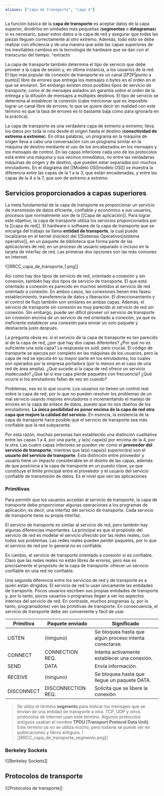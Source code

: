```yaml
---
aliases: ["capa de transporte", "capa 4"]
---
```

La función básica de la **capa de transporte** es aceptar datos de la capa superior, dividirlos en unidades más pequeñas (**segmentos** o **datagramas**) si es necesario, pasar estos datos a la capa de red y asegurar que todas las piezas lleguen correctamente al otro extremo. Además, todo esto se debe realizar con eficiencia y de una manera que aísle las capas superiores de los inevitables cambios en la tecnología de hardware que se dan con el transcurso del tiempo. ^extracto

La capa de transporte también determina el tipo de servicio que debe proveer a la capa de sesión y, en última instancia, a los usuarios de la red. El tipo más popular de conexión de transporte es un canal [[P2P|punto a punto]] libre de errores que entrega los mensajes o bytes en el orden en el que se enviaron. Sin embargo existen otros posibles tipos de servicio de transporte, como el de mensajes aislados sin garantía sobre el orden de la entrega y la difusión de mensajes a múltiples destinos. El tipo de servicio se determina al establecer la conexión (cabe mencionar que es imposible lograr un canal libre de errores; lo que se quiere decir en realidad con este término es que la tasa de errores es lo bastante baja como para ignorarla en la práctica).

La capa de transporte es una verdadera capa de extremo a extremo; lleva los datos por toda la ruta desde el origen hasta el destino (**conectividad de extremo a extremo**). En otras palabras, un programa en la máquina de origen lleva a cabo una conversación con un programa similar en la máquina de destino mediante el uso de los encabezados en los mensajes y los mensajes de control. En las capas inferiores cada uno de los protocolos está entre una máquina y sus vecinos inmediatos, no entre las verdaderas máquinas de origen y de destino, que pueden estar separadas por muchos enrutadores. En el diagrama del [[Modelo OSI|modelo OSI]] se muestra la diferencia entre las capas de la 1 a la 3, que están encadenadas, y entre las capas de la 4 a la 7, que son de extremo a extremo.

## Servicios proporcionados a capas superiores
La meta fundamental de la capa de transporte es proporcionar un servicio de transmisión de datos eficiente, confiable y económico a sus usuarios, procesos que normalmente son de la [[Capa de aplicación]]. Para lograr este objetivo, la capa de transporte utiliza los servicios proporcionados por la [[capa de red]]. El hardware o software de la capa de transporte que se encarga del trabajo se llama **entidad de transporte**, la cual puede localizarse en el kernel (núcleo) del [[Sistemas Operativos|sistema operativo]], en un paquete de biblioteca que forma parte de las aplicaciones de red, en un proceso de usuario separado o incluso en la tarjeta de interfaz de red. Las primeras dos opciones son las más comunes en Internet.

![[RRCC_capa_de_transporte_1.png]]

Así como hay dos tipos de servicio de red, orientado a conexión y sin conexión, también hay dos tipos de servicio de transporte. El que está orientado a conexión es parecido en muchos sentidos al servicio de red orientado a conexión. En ambos casos, las conexiones tienen tres fases: establecimiento, transferencia de datos y liberación. El direccionamiento y el control de flujo también son similares en ambas capas. Además, el servicio de transporte sin conexión es muy parecido al servicio de red sin conexión. Sin embargo, puede ser difícil proveer un servicio de transporte sin conexión encima de un servicio de red orientado a conexión, ya que es ineficiente establecer una conexión para enviar un solo paquete y deshacerla justo después.

La pregunta obvia es: si el servicio de la capa de transporte es tan parecido al de la capa de red, ¿por qué hay dos capas diferentes? ¿Por qué no es suficiente una sola capa? La respuesta es sutil, pero crucial. El código de transporte se ejecuta por completo en las máquinas de los usuarios, pero la capa de red se ejecuta en su mayor parte en los enrutadores, los cuales son operados por la empresa portadora (por lo menos en el caso de una red de área amplia). ¿Qué sucede si la capa de red ofrece un servicio inadecuado? ¿Qué tal si esa capa pierde paquetes con frecuencia? ¿Qué ocurre si los enrutadores fallan de vez en cuando?

Problemas, eso es lo que ocurre. Los usuarios no tienen un control real sobre la capa de red, por lo que no pueden resolver los problemas de un mal servicio usando mejores enrutadores o incrementando el manejo de errores en la capa de enlace de datos, puesto que no son dueños de los enrutadores. **La única posibilidad es poner encima de la capa de red otra capa que mejore la calidad del servicio.** En esencia, la existencia de la capa de transporte hace posible que el servicio de transporte sea más confiable que la red subyacente.

Por esta razón, muchas personas han establecido una distinción cualitativa entre las capas 1 a 4, por una parte, y la(s) capa(s) por encima de la 4, por la otra. Las cuatro capas inferiores se pueden ver como el **proveedor del servicio de transporte**, mientras que la(s) capa(s) superior(es) son el **usuario del servicio de transporte**. Esta distinción entre proveedor y usuario tiene un impacto considerable en el diseño de las capas, además de que posiciona a la capa de transporte en un puesto clave, ya que constituye el límite principal entre el proveedor y el usuario del servicio confiable de transmisión de datos. Es el nivel que ven las aplicaciones

### Primitivas
Para permitir que los usuarios accedan al servicio de transporte, la capa de transporte debe proporcionar algunas operaciones a los programas de aplicación; es decir, una interfaz del servicio de transporte. Cada servicio de transporte tiene su propia interfaz.

El servicio de transporte es similar al servicio de red, pero también hay algunas diferencias importantes. La principal es que el propósito del servicio de red es modelar el servicio ofrecido por las redes reales, con todos sus problemas. Las redes reales pueden perder paquetes, por lo que el servicio de red por lo general no es confiable.

En cambio, el servicio de transporte orientado a conexión sí es confiable. Claro que las redes reales no están libres de errores, pero ése es precisamente el propósito de la capa de transporte: ofrecer un servicio confiable en una red no confiable.

Una segunda diferencia entre los servicios de red y de transporte es a quién están dirigidos. El servicio de red lo usan únicamente las entidades de transporte. Pocos usuarios escriben sus propias entidades de transporte y, por lo tanto, pocos usuarios o programas llegan a ver los aspectos internos del servicio de red. En contraste, muchos programas (y, por lo tanto, programadores) ven las primitivas de transporte. En consecuencia, el servicio de transporte debe ser conveniente y fácil de usar.

| Primitiva  | Paquete enviado    | Significado                                            |
| ---------- | ------------------ | ------------------------------------------------------ |
| LISTEN     | (ninguno)          | Se bloquea hasta que algún proceso intenta conectarse. |
| CONNECT    | CONNECTION REQ.    | Intenta activamente establecer una conexión.           |
| SEND       | DATA               | Envía información.                                     |
| RECEIVE    | (ninguno)          | Se bloquea hasta que llegue un paquete DATA.           |
| DISCONNECT | DISCONNECTION REQ. | Solicita que se libere la conexión                     |

> Se utilza el término **segmento** para indicar los mensajes que se envían de una entidad de transporte a otra. TCP, UDP y otros protocolos de Internet usan este término. Algunos protocolos antíguos usaban el nombre **TPDU (Transport Protocol Data Unit)**. Este término ya no se utiliza mucho, pero todavía se puede ver en publicaciones y libros antiguos.
> ![[RRCC_capa_de_transporte_segmento.png]]

### Berkeley Sockets
![[Berkeley Sockets]]

## Protocolos de transporte
![[Protocolos de transporte]]